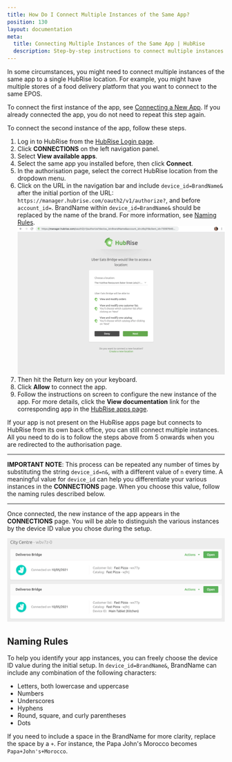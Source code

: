 ```yaml
---
title: How Do I Connect Multiple Instances of the Same App?
position: 130
layout: documentation
meta:
  title: Connecting Multiple Instances of the Same App | HubRise
  description: Step-by-step instructions to connect multiple instances of the same app to a single HubRise location. Feature mainly used to connect food delivery platforms.
---
```


In some circumstances, you might need to connect multiple instances of the same app to a single HubRise location. For example, you might have multiple stores of a food delivery platform that you want to connect to the same EPOS.

To connect the first instance of the app, see [Connecting a New App](/docs/connections#connecting-a-new-app). If you already connected the app, you do not need to repeat this step again.

To connect the second instance of the app, follow these steps.

1. Log in to HubRise from the [HubRise Login page](https://manager.hubrise.com/login).
1. Click **CONNECTIONS** on the left navigation panel.
1. Select **View available apps**.
1. Select the same app you installed before, then click **Connect**.
1. In the authorisation page, select the correct HubRise location from the dropdown menu.
1. Click on the URL in the navigation bar and include `device_id=BrandName&` after the initial portion of the URL: `https://manager.hubrise.com/oauth2/v1/authorize?`, and before `account_id=`. BrandName within `device_id=BrandName&` should be replaced by the name of the brand. For more information, see [Naming Rules](#naming-rules).
   ![Authorisation page with URL including the `device_id=2&` string.](./images/066-autorisation-page-device-id.png)
1. Then hit the Return key on your keyboard.
1. Click **Allow** to connect the app.
1. Follow the instructions on screen to configure the new instance of the app. For more details, click the **View documentation** link for the corresponding app in the [HubRise apps page](/apps).

If your app is not present on the HubRise apps page but connects to HubRise from its own back office, you can still connect multiple instances. All you need to do is to follow the steps above from 5 onwards when you are redirected to the authorisation page.

---

**IMPORTANT NOTE**: This process can be repeated any number of times by substituting the string `device_id=n&`, with a different value of `n` every time. A meaningful value for `device_id` can help you differentiate your various instances in the **CONNECTIONS** page. When you choose this value, follow the naming rules described below.

---

Once connected, the new instance of the app appears in the **CONNECTIONS** page.
You will be able to distinguish the various instances by the device ID value you chose during the setup.

![Multiple instances of the same app can be distinguished by the device ID value.](./images/067-multiple-apps-device-id.png)

## Naming Rules

To help you identify your app instances, you can freely choose the device ID value during the initial setup.
In `device_id=BrandName&`, BrandName can include any combination of the following characters:

- Letters, both lowercase and uppercase
- Numbers
- Underscores
- Hyphens
- Round, square, and curly parentheses
- Dots

If you need to include a space in the BrandName for more clarity, replace the space by a `+`. For instance, the Papa John's Morocco becomes `Papa+John's+Morocco`.

